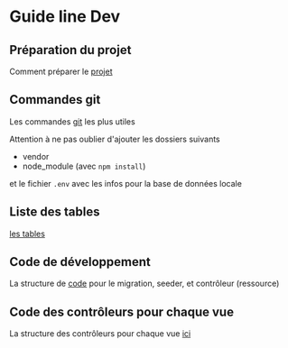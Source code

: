 # Guide line Dev

## Préparation du projet

Comment préparer le [projet](Article/preparer.md)

## Commandes git

Les commandes [git](Article/git.md) les plus utiles

Attention à ne pas oublier d'ajouter les dossiers suivants
* vendor
* node_module (avec `npm install`)

et le fichier `.env` avec les infos pour la base de données locale

## Liste des tables

[les tables](Article/tables.md)


## Code de développement

La structure de [code](Article/backend.md) pour le migration, seeder, et contrôleur (ressource)

## Code des contrôleurs pour chaque vue

La structure des contrôleurs pour chaque vue [ici](Article/controleurVue.md)

